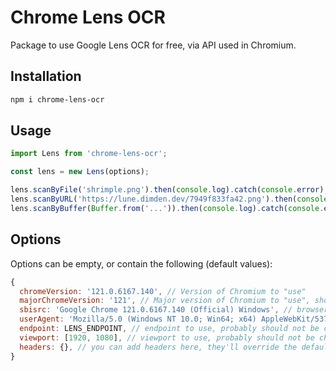 # Chrome Lens OCR
Package to use Google Lens OCR for free, via API used in Chromium.

## Installation
```bash
npm i chrome-lens-ocr
```

## Usage
```javascript
import Lens from 'chrome-lens-ocr';

const lens = new Lens(options);

lens.scanByFile('shrimple.png').then(console.log).catch(console.error);
lens.scanByURL('https://lune.dimden.dev/7949f833fa42.png').then(console.log).catch(console.error); // this will fetch the image and then scan it
lens.scanByBuffer(Buffer.from('...')).then(console.log).catch(console.error);
```

## Options
Options can be empty, or contain the following (default values):
```javascript
{
  chromeVersion: '121.0.6167.140', // Version of Chromium to "use"
  majorChromeVersion: '121', // Major version of Chromium to "use", should match the previous value
  sbisrc: 'Google Chrome 121.0.6167.140 (Official) Windows', // browser string to use, version should match the previous value
  userAgent: 'Mozilla/5.0 (Windows NT 10.0; Win64; x64) AppleWebKit/537.36 (KHTML, like Gecko) Chrome/121.0.0.0 Safari/537.36', // user agent to use, version should match the previous value
  endpoint: LENS_ENDPOINT, // endpoint to use, probably should not be changed
  viewport: [1920, 1080], // viewport to use, probably should not be changed
  headers: {}, // you can add headers here, they'll override the default ones
}
```